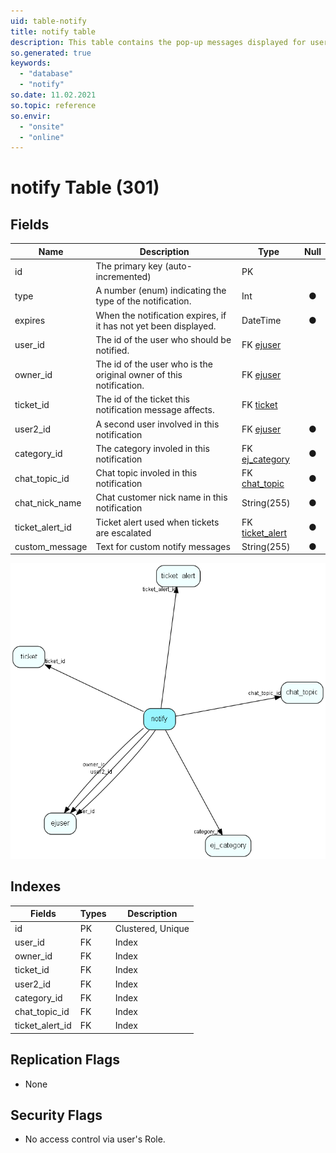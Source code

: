 ```yaml
---
uid: table-notify
title: notify table
description: This table contains the pop-up messages displayed for users for various events, such as &amp;apos;new ticket&amp;apos;, etc.
so.generated: true
keywords:
  - "database"
  - "notify"
so.date: 11.02.2021
so.topic: reference
so.envir:
  - "onsite"
  - "online"
---
```


# notify Table (301)

## Fields

| Name | Description | Type | Null |
|------|-------------|------|:----:|
|id|The primary key (auto-incremented)|PK| |
|type|A number (enum) indicating the type of the notification.|Int|&#x25CF;|
|expires|When the notification expires, if it has not yet been displayed.|DateTime|&#x25CF;|
|user\_id|The id of the user who should be notified.|FK [ejuser](ejuser.md)| |
|owner\_id|The id of the user who is the original owner of this notification.|FK [ejuser](ejuser.md)| |
|ticket\_id|The id of the ticket this notification message affects.|FK [ticket](ticket.md)| |
|user2\_id|A second user involved in this notification|FK [ejuser](ejuser.md)|&#x25CF;|
|category\_id|The category involed in this notification|FK [ej_category](ej-category.md)|&#x25CF;|
|chat\_topic\_id|Chat topic involed in this notification|FK [chat_topic](chat-topic.md)|&#x25CF;|
|chat\_nick\_name|Chat customer nick name in this notification|String(255)|&#x25CF;|
|ticket\_alert\_id|Ticket alert used when tickets are escalated|FK [ticket_alert](ticket-alert.md)|&#x25CF;|
|custom\_message|Text for custom notify messages|String(255)|&#x25CF;|


![notify table relationship diagram](./media/notify.png)

## Indexes

| Fields | Types | Description |
|--------|-------|-------------|
|id |PK |Clustered, Unique |
|user\_id |FK |Index |
|owner\_id |FK |Index |
|ticket\_id |FK |Index |
|user2\_id |FK |Index |
|category\_id |FK |Index |
|chat\_topic\_id |FK |Index |
|ticket\_alert\_id |FK |Index |

## Replication Flags

* None

## Security Flags

* No access control via user's Role.

